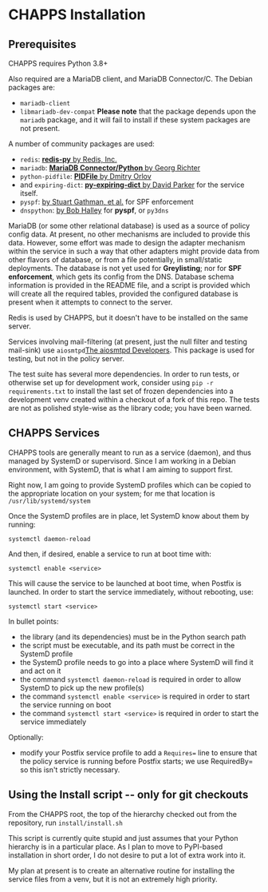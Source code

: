 # CHAPPS Installation

## Prerequisites

CHAPPS requires Python 3.8+

Also required are a MariaDB client, and MariaDB Connector/C.  The
Debian packages are:
  - `mariadb-client`
  - `libmariadb-dev-compat` **Please note** that the package depends
upon the `mariadb` package, and it will fail to install if these
system packages are not present.

A number of community packages are used:
 - `redis`: [**redis-py** by Redis, Inc.](https://pypi.org/project/redis/)
 - `mariadb`: [**MariaDB Connector/Python** by Georg Richter](https://pypi.org/project/mariadb/)
 - `python-pidfile`: [**PIDFile** by Dmitry Orlov](https://pypi.org/project/python-pidfile/)
 - and `expiring-dict`: [**py-expiring-dict** by David Parker](https://pypi.org/project/expiring-dict/)
 for the service itself.
 - `pyspf`: [by Stuart Gathman, et al.](https://pypi.org/project/pyspf/) for SPF enforcement
 - `dnspython`: [by Bob Halley](https://pypi.org/project/dnspython/) for **pyspf**, or `py3dns`

MariaDB (or some other relational database) is used as a source of
policy config data.  At present, no other mechanisms are included to
provide this data.  However, some effort was made to design the
adapter mechanism within the service in such a way that other adapters
might provide data from other flavors of database, or from a file
potentially, in small/static deployments.  The database is not yet
used for **Greylisting**; nor for **SPF enforcement**, which gets its
config from the DNS.  Database schema information is provided in the
README file, and a script is provided which will create all the
required tables, provided the configured database is present when it
attempts to connect to the server.

Redis is used by CHAPPS, but it doesn't have to be installed on the
same server.

Services involving mail-filtering (at present, just the null filter
and testing mail-sink) use `aiosmtpd`[The aiosmtpd
Developers](https://pypi.org/project/aiosmtpd/).  This package is used
for testing, but not in the policy server.

The test suite has several more dependencies.  In order to run tests,
or otherwise set up for development work, consider using `pip -r
requirements.txt` to install the last set of frozen dependencies into
a development venv created within a checkout of a fork of this repo.
The tests are not as polished style-wise as the library code; you have
been warned.

## CHAPPS Services

CHAPPS tools are generally meant to run as a service (daemon), and
thus managed by SystemD or supervisord.  Since I am working in a
Debian environment, with SystemD, that is what I am aiming to support
first.

Right now, I am going to provide SystemD profiles which can be copied
to the appropriate location on your system; for me that location is
`/usr/lib/systemd/system`

Once the SystemD profiles are in place, let SystemD know about them by running:
```
systemctl daemon-reload
```
And then, if desired, enable a service to run at boot time with:
```
systemctl enable <service>
```
This will cause the service to be launched at boot time, when Postfix is
launched.
In order to start the service immediately, without rebooting, use:
```
systemctl start <service>
```

In bullet points:
- the library (and its dependencies) must be in the Python search path
- the script must be executable, and its path must be correct in the
  SystemD profile
- the SystemD profile needs to go into a place where SystemD will find
  it and act on it
- the command `systemctl daemon-reload` is required in order to allow
  SystemD to pick up the new profile(s)
- the command `systemctl enable <service>` is required in order to
  start the service running on boot
- the command `systemctl start <service>` is required in order to
  start the service immediately

Optionally:
- modify your Postfix service profile to add a `Requires=` line to
  ensure that the policy service is running before Postfix starts; we
  use RequiredBy= so this isn't strictly necessary.

## Using the Install script -- only for git checkouts

From the CHAPPS root, the top of the hierarchy checked out from the
repository, run `install/install.sh`

This script is currently quite stupid and just assumes that your
Python hierarchy is in a particular place.  As I plan to move to
PyPI-based installation in short order, I do not desire to put a lot
of extra work into it.

My plan at present is to create an alternative routine for installing
the service files from a venv, but it is not an extremely high
priority.
